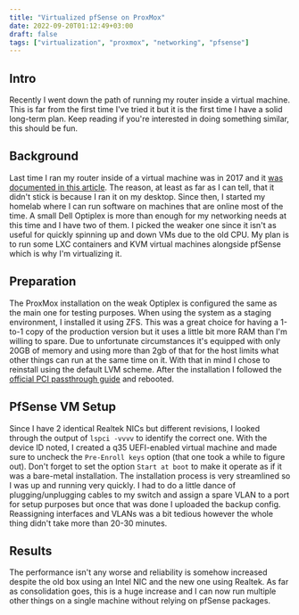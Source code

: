 ```yaml
---
title: "Virtualized pfSense on ProxMox"
date: 2022-09-20T01:12:49+03:00
draft: false
tags: ["virtualization", "proxmox", "networking", "pfsense"]
---
```


## Intro
Recently I went down the path of running my router inside a virtual machine.
This is far from the first time I've tried it but it is the first time I have a solid long-term plan.
Keep reading if you're interested in doing something similar, this should be fun.

## Background
Last time I ran my router inside of a virtual machine was in 2017 and it [was documented in this article](https://passthroughpo.st/using-vfio-turn-destkop-router/).
The reason, at least as far as I can tell, that it didn't stick is because I ran it on my desktop.
Since then, I started my homelab where I can run software on machines that are online most of the time.
A small Dell Optiplex is more than enough for my networking needs at this time and I have two of them.
I picked the weaker one since it isn't as useful for quickly spinning up and down VMs due to the old CPU.
My plan is to run some LXC containers and KVM virtual machines alongside pfSense which is why I'm virtualizing it.

## Preparation
The ProxMox installation on the weak Optiplex is configured the same as the main one for testing purposes.
When using the system as a staging environment, I installed it using ZFS.
This was a great choice for having a 1-to-1 copy of the production version but it uses a little bit more RAM than I'm willing to spare.
Due to unfortunate circumstances it's equipped with only 20GB of memory and using more than 2gb of that for the host limits what other things can run at the same time on it.
With that in mind I chose to reinstall using the default LVM scheme.
After the installation I followed the [official PCI passthrough guide](https://pve.proxmox.com/wiki/Pci_passthrough) and rebooted.

## PfSense VM Setup
Since I have 2 identical Realtek NICs but different revisions, I looked through the output of `lspci -vvvv` to identify the correct one.
With the device ID noted, I created a q35 UEFI-enabled virtual machine and made sure to uncheck the `Pre-Enroll keys` option (that one took a while to figure out).
Don't forget to set the option `Start at boot` to make it operate as if it was a bare-metal installation.
The installation process is very streamlined so I was up and running very quickly.
I had to do a little dance of plugging/unplugging cables to my switch and assign a spare VLAN to a port for setup purposes but once that was done I uploaded the backup config.
Reassigning interfaces and VLANs was a bit tedious however the whole thing didn't take more than 20-30 minutes.

## Results
The performance isn't any worse and reliability is somehow increased despite the old box using an Intel NIC and the new one using Realtek.
As far as consolidation goes, this is a huge increase and I can now run multiple other things on a single machine without relying on pfSense packages.
